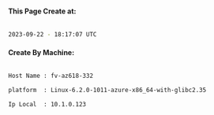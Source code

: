 
   
#### This Page Create at:

```bash

2023-09-22 - 18:17:07 UTC

```

#### Create By Machine:

```bash

Host Name : fv-az618-332

platform  : Linux-6.2.0-1011-azure-x86_64-with-glibc2.35

Ip Local  : 10.1.0.123

```

